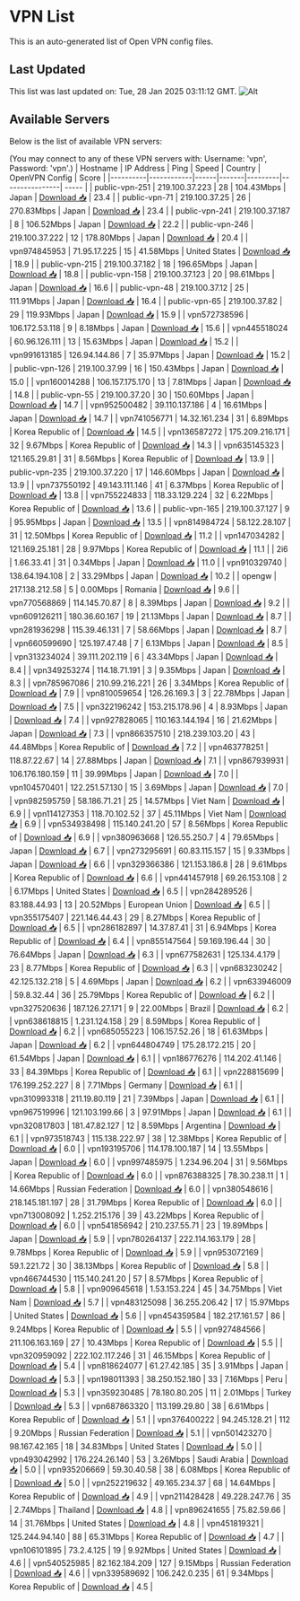 # VPN List

This is an auto-generated list of Open VPN config files.

## Last Updated

This list was last updated on: Tue, 28 Jan 2025 03:11:12 GMT.
![Alt](https://repobeats.axiom.co/api/embed/186b98318ef1479477931607c1ad7d823f12451f.svg "Repobeats analytics image")

## Available Servers

Below is the list of available VPN servers:

(You may connect to any of these VPN servers with: Username: 'vpn', Password: 'vpn'.)
| Hostname | IP Address | Ping | Speed | Country | OpenVPN Config | Score |
|----------|------------|------|-------|---------|----------------| ----- |
| public-vpn-251 | 219.100.37.223 | 28 | 104.43Mbps | Japan | [Download 📥](./configs/server_0_JP.ovpn) | 23.4 |
| public-vpn-71 | 219.100.37.25 | 26 | 270.83Mbps | Japan | [Download 📥](./configs/server_1_JP.ovpn) | 23.4 |
| public-vpn-241 | 219.100.37.187 | 8 | 106.52Mbps | Japan | [Download 📥](./configs/server_2_JP.ovpn) | 22.2 |
| public-vpn-246 | 219.100.37.222 | 12 | 178.80Mbps | Japan | [Download 📥](./configs/server_3_JP.ovpn) | 20.4 |
| vpn974845953 | 71.95.17.225 | 15 | 41.58Mbps | United States | [Download 📥](./configs/server_4_US.ovpn) | 18.9 |
| public-vpn-215 | 219.100.37.182 | 18 | 196.65Mbps | Japan | [Download 📥](./configs/server_5_JP.ovpn) | 18.8 |
| public-vpn-158 | 219.100.37.123 | 20 | 98.61Mbps | Japan | [Download 📥](./configs/server_6_JP.ovpn) | 16.6 |
| public-vpn-48 | 219.100.37.12 | 25 | 111.91Mbps | Japan | [Download 📥](./configs/server_7_JP.ovpn) | 16.4 |
| public-vpn-65 | 219.100.37.82 | 29 | 119.93Mbps | Japan | [Download 📥](./configs/server_8_JP.ovpn) | 15.9 |
| vpn572738596 | 106.172.53.118 | 9 | 8.18Mbps | Japan | [Download 📥](./configs/server_9_JP.ovpn) | 15.6 |
| vpn445518024 | 60.96.126.111 | 13 | 15.63Mbps | Japan | [Download 📥](./configs/server_10_JP.ovpn) | 15.2 |
| vpn991613185 | 126.94.144.86 | 7 | 35.97Mbps | Japan | [Download 📥](./configs/server_11_JP.ovpn) | 15.2 |
| public-vpn-126 | 219.100.37.99 | 16 | 150.43Mbps | Japan | [Download 📥](./configs/server_12_JP.ovpn) | 15.0 |
| vpn160014288 | 106.157.175.170 | 13 | 7.81Mbps | Japan | [Download 📥](./configs/server_13_JP.ovpn) | 14.8 |
| public-vpn-55 | 219.100.37.20 | 30 | 150.60Mbps | Japan | [Download 📥](./configs/server_14_JP.ovpn) | 14.7 |
| vpn952500482 | 39.110.137.186 | 4 | 16.61Mbps | Japan | [Download 📥](./configs/server_15_JP.ovpn) | 14.7 |
| vpn741056771 | 14.32.161.234 | 31 | 6.89Mbps | Korea Republic of | [Download 📥](./configs/server_16_KR.ovpn) | 14.5 |
| vpn136587272 | 175.209.216.171 | 32 | 9.67Mbps | Korea Republic of | [Download 📥](./configs/server_17_KR.ovpn) | 14.3 |
| vpn635145323 | 121.165.29.81 | 31 | 8.56Mbps | Korea Republic of | [Download 📥](./configs/server_18_KR.ovpn) | 13.9 |
| public-vpn-235 | 219.100.37.220 | 17 | 146.60Mbps | Japan | [Download 📥](./configs/server_19_JP.ovpn) | 13.9 |
| vpn737550192 | 49.143.111.146 | 41 | 6.37Mbps | Korea Republic of | [Download 📥](./configs/server_20_KR.ovpn) | 13.8 |
| vpn755224833 | 118.33.129.224 | 32 | 6.22Mbps | Korea Republic of | [Download 📥](./configs/server_21_KR.ovpn) | 13.6 |
| public-vpn-165 | 219.100.37.127 | 9 | 95.95Mbps | Japan | [Download 📥](./configs/server_22_JP.ovpn) | 13.5 |
| vpn814984724 | 58.122.28.107 | 31 | 12.50Mbps | Korea Republic of | [Download 📥](./configs/server_23_KR.ovpn) | 11.2 |
| vpn147034282 | 121.169.25.181 | 28 | 9.97Mbps | Korea Republic of | [Download 📥](./configs/server_24_KR.ovpn) | 11.1 |
| 2i6 | 1.66.33.41 | 31 | 0.34Mbps | Japan | [Download 📥](./configs/server_25_JP.ovpn) | 11.0 |
| vpn910329740 | 138.64.194.108 | 2 | 33.29Mbps | Japan | [Download 📥](./configs/server_26_JP.ovpn) | 10.2 |
| opengw | 217.138.212.58 | 5 | 0.00Mbps | Romania | [Download 📥](./configs/server_27_RO.ovpn) | 9.6 |
| vpn770568869 | 114.145.70.87 | 8 | 8.39Mbps | Japan | [Download 📥](./configs/server_28_JP.ovpn) | 9.2 |
| vpn609126211 | 180.36.60.167 | 19 | 21.13Mbps | Japan | [Download 📥](./configs/server_29_JP.ovpn) | 8.7 |
| vpn281936298 | 115.39.46.131 | 7 | 58.66Mbps | Japan | [Download 📥](./configs/server_30_JP.ovpn) | 8.7 |
| vpn660599690 | 125.197.47.48 | 7 | 6.13Mbps | Japan | [Download 📥](./configs/server_31_JP.ovpn) | 8.5 |
| vpn313234024 | 39.111.202.119 | 6 | 43.34Mbps | Japan | [Download 📥](./configs/server_32_JP.ovpn) | 8.4 |
| vpn349253274 | 114.18.71.191 | 3 | 9.35Mbps | Japan | [Download 📥](./configs/server_33_JP.ovpn) | 8.3 |
| vpn785967086 | 210.99.216.221 | 26 | 3.34Mbps | Korea Republic of | [Download 📥](./configs/server_34_KR.ovpn) | 7.9 |
| vpn810059654 | 126.26.169.3 | 3 | 22.78Mbps | Japan | [Download 📥](./configs/server_35_JP.ovpn) | 7.5 |
| vpn322196242 | 153.215.178.96 | 4 | 8.93Mbps | Japan | [Download 📥](./configs/server_36_JP.ovpn) | 7.4 |
| vpn927828065 | 110.163.144.194 | 16 | 21.62Mbps | Japan | [Download 📥](./configs/server_37_JP.ovpn) | 7.3 |
| vpn866357510 | 218.239.103.20 | 43 | 44.48Mbps | Korea Republic of | [Download 📥](./configs/server_38_KR.ovpn) | 7.2 |
| vpn463778251 | 118.87.22.67 | 14 | 27.88Mbps | Japan | [Download 📥](./configs/server_39_JP.ovpn) | 7.1 |
| vpn867939931 | 106.176.180.159 | 11 | 39.99Mbps | Japan | [Download 📥](./configs/server_40_JP.ovpn) | 7.0 |
| vpn104570401 | 122.251.57.130 | 15 | 3.69Mbps | Japan | [Download 📥](./configs/server_41_JP.ovpn) | 7.0 |
| vpn982595759 | 58.186.71.21 | 25 | 14.57Mbps | Viet Nam | [Download 📥](./configs/server_42_VN.ovpn) | 6.9 |
| vpn114127353 | 118.70.102.52 | 37 | 45.11Mbps | Viet Nam | [Download 📥](./configs/server_43_VN.ovpn) | 6.9 |
| vpn534938498 | 115.140.241.20 | 57 | 8.56Mbps | Korea Republic of | [Download 📥](./configs/server_44_KR.ovpn) | 6.9 |
| vpn380963668 | 126.55.250.7 | 4 | 79.65Mbps | Japan | [Download 📥](./configs/server_45_JP.ovpn) | 6.7 |
| vpn273295691 | 60.83.115.157 | 15 | 9.33Mbps | Japan | [Download 📥](./configs/server_46_JP.ovpn) | 6.6 |
| vpn329366386 | 121.153.186.8 | 28 | 9.61Mbps | Korea Republic of | [Download 📥](./configs/server_47_KR.ovpn) | 6.6 |
| vpn441457918 | 69.26.153.108 | 2 | 6.17Mbps | United States | [Download 📥](./configs/server_48_US.ovpn) | 6.5 |
| vpn284289526 | 83.188.44.93 | 13 | 20.52Mbps | European Union | [Download 📥](./configs/server_49_EU.ovpn) | 6.5 |
| vpn355175407 | 221.146.44.43 | 29 | 8.27Mbps | Korea Republic of | [Download 📥](./configs/server_50_KR.ovpn) | 6.5 |
| vpn286182897 | 14.37.87.41 | 31 | 6.94Mbps | Korea Republic of | [Download 📥](./configs/server_51_KR.ovpn) | 6.4 |
| vpn855147564 | 59.169.196.44 | 30 | 76.64Mbps | Japan | [Download 📥](./configs/server_52_JP.ovpn) | 6.3 |
| vpn677582631 | 125.134.4.179 | 23 | 8.77Mbps | Korea Republic of | [Download 📥](./configs/server_53_KR.ovpn) | 6.3 |
| vpn683230242 | 42.125.132.218 | 5 | 4.69Mbps | Japan | [Download 📥](./configs/server_54_JP.ovpn) | 6.2 |
| vpn633946009 | 59.8.32.44 | 36 | 25.79Mbps | Korea Republic of | [Download 📥](./configs/server_55_KR.ovpn) | 6.2 |
| vpn327520636 | 187.126.27.171 | 9 | 22.00Mbps | Brazil | [Download 📥](./configs/server_56_BR.ovpn) | 6.2 |
| vpn638618815 | 1.231.124.158 | 29 | 8.59Mbps | Korea Republic of | [Download 📥](./configs/server_57_KR.ovpn) | 6.2 |
| vpn685055223 | 106.157.52.26 | 18 | 61.63Mbps | Japan | [Download 📥](./configs/server_58_JP.ovpn) | 6.2 |
| vpn644804749 | 175.28.172.215 | 20 | 61.54Mbps | Japan | [Download 📥](./configs/server_59_JP.ovpn) | 6.1 |
| vpn186776276 | 114.202.41.146 | 33 | 84.39Mbps | Korea Republic of | [Download 📥](./configs/server_60_KR.ovpn) | 6.1 |
| vpn228815699 | 176.199.252.227 | 8 | 7.71Mbps | Germany | [Download 📥](./configs/server_61_DE.ovpn) | 6.1 |
| vpn310993318 | 211.19.80.119 | 21 | 7.39Mbps | Japan | [Download 📥](./configs/server_62_JP.ovpn) | 6.1 |
| vpn967519996 | 121.103.199.66 | 3 | 97.91Mbps | Japan | [Download 📥](./configs/server_63_JP.ovpn) | 6.1 |
| vpn320817803 | 181.47.82.127 | 12 | 8.59Mbps | Argentina | [Download 📥](./configs/server_64_AR.ovpn) | 6.1 |
| vpn973518743 | 115.138.222.97 | 38 | 12.38Mbps | Korea Republic of | [Download 📥](./configs/server_65_KR.ovpn) | 6.0 |
| vpn193195706 | 114.178.100.187 | 14 | 13.55Mbps | Japan | [Download 📥](./configs/server_66_JP.ovpn) | 6.0 |
| vpn997485975 | 1.234.96.204 | 31 | 9.56Mbps | Korea Republic of | [Download 📥](./configs/server_67_KR.ovpn) | 6.0 |
| vpn876388325 | 78.30.238.11 | 1 | 14.66Mbps | Russian Federation | [Download 📥](./configs/server_68_RU.ovpn) | 6.0 |
| vpn380548616 | 218.145.181.197 | 28 | 31.79Mbps | Korea Republic of | [Download 📥](./configs/server_69_KR.ovpn) | 6.0 |
| vpn713008092 | 1.252.215.176 | 39 | 43.22Mbps | Korea Republic of | [Download 📥](./configs/server_70_KR.ovpn) | 6.0 |
| vpn541856942 | 210.237.55.71 | 23 | 19.89Mbps | Japan | [Download 📥](./configs/server_71_JP.ovpn) | 5.9 |
| vpn780264137 | 222.114.163.179 | 28 | 9.78Mbps | Korea Republic of | [Download 📥](./configs/server_72_KR.ovpn) | 5.9 |
| vpn953072169 | 59.1.221.72 | 30 | 38.13Mbps | Korea Republic of | [Download 📥](./configs/server_73_KR.ovpn) | 5.8 |
| vpn466744530 | 115.140.241.20 | 57 | 8.57Mbps | Korea Republic of | [Download 📥](./configs/server_74_KR.ovpn) | 5.8 |
| vpn909645618 | 1.53.153.224 | 45 | 34.75Mbps | Viet Nam | [Download 📥](./configs/server_75_VN.ovpn) | 5.7 |
| vpn483125098 | 36.255.206.42 | 17 | 15.97Mbps | United States | [Download 📥](./configs/server_76_US.ovpn) | 5.6 |
| vpn454359584 | 182.217.161.57 | 86 | 9.24Mbps | Korea Republic of | [Download 📥](./configs/server_77_KR.ovpn) | 5.5 |
| vpn927484566 | 211.106.163.169 | 27 | 10.43Mbps | Korea Republic of | [Download 📥](./configs/server_78_KR.ovpn) | 5.5 |
| vpn320959092 | 222.102.117.246 | 31 | 46.15Mbps | Korea Republic of | [Download 📥](./configs/server_79_KR.ovpn) | 5.4 |
| vpn818624077 | 61.27.42.185 | 35 | 3.91Mbps | Japan | [Download 📥](./configs/server_80_JP.ovpn) | 5.3 |
| vpn198011393 | 38.250.152.180 | 33 | 7.16Mbps | Peru | [Download 📥](./configs/server_81_PE.ovpn) | 5.3 |
| vpn359230485 | 78.180.80.205 | 11 | 2.01Mbps | Turkey | [Download 📥](./configs/server_82_TR.ovpn) | 5.3 |
| vpn687863320 | 113.199.29.80 | 38 | 6.61Mbps | Korea Republic of | [Download 📥](./configs/server_83_KR.ovpn) | 5.1 |
| vpn376400222 | 94.245.128.21 | 112 | 9.20Mbps | Russian Federation | [Download 📥](./configs/server_84_RU.ovpn) | 5.1 |
| vpn501423270 | 98.167.42.165 | 18 | 34.83Mbps | United States | [Download 📥](./configs/server_85_US.ovpn) | 5.0 |
| vpn493042992 | 176.224.26.140 | 53 | 3.26Mbps | Saudi Arabia | [Download 📥](./configs/server_86_SA.ovpn) | 5.0 |
| vpn935206669 | 59.30.40.58 | 38 | 6.08Mbps | Korea Republic of | [Download 📥](./configs/server_87_KR.ovpn) | 5.0 |
| vpn252219632 | 49.165.234.37 | 68 | 14.64Mbps | Korea Republic of | [Download 📥](./configs/server_88_KR.ovpn) | 4.9 |
| vpn211428428 | 49.228.247.76 | 35 | 2.74Mbps | Thailand | [Download 📥](./configs/server_89_TH.ovpn) | 4.8 |
| vpn896241655 | 75.82.59.66 | 14 | 31.76Mbps | United States | [Download 📥](./configs/server_90_US.ovpn) | 4.8 |
| vpn451819321 | 125.244.94.140 | 88 | 65.31Mbps | Korea Republic of | [Download 📥](./configs/server_91_KR.ovpn) | 4.7 |
| vpn106101895 | 73.2.4.125 | 19 | 9.92Mbps | United States | [Download 📥](./configs/server_92_US.ovpn) | 4.6 |
| vpn540525985 | 82.162.184.209 | 127 | 9.15Mbps | Russian Federation | [Download 📥](./configs/server_93_RU.ovpn) | 4.6 |
| vpn339589692 | 106.242.0.235 | 61 | 9.34Mbps | Korea Republic of | [Download 📥](./configs/server_94_KR.ovpn) | 4.5 |
